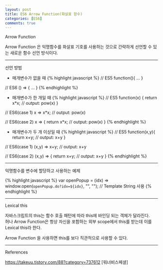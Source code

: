 ```yaml
---
layout: post
title: ES6 Arrow Function(화살표 함수)
categories: [ES6]
comments: true
---
```


Arrow Function

Arrow Function 은 익명함수를 화살표 기호를 사용하는 것으로 간략하게 선언할 수 있는 새로운 함수 선언 방식이다.

-------------

선언 방법

- 매개변수가 없을 때
{% highlight javascript %}
// ES5
function(){ ... }

// ES6
() => { ... }
{% endhighlight %}

- 매개변수가 한 개일 때
{% highlight javascript %}
// ES5
function(x) {
    return x*x; // output: pow(x)
}

// ES6(case 1)
x => x*x; // output: pow(x)

// ES6(case 2)
x => {
    return x*x; // output: pow(x)
}
{% endhighlight %}

- 매개변수가 두 개 이상일 때
{% highlight javascript %}
// ES5
function(x,y){
    return x+y; // output: x+y
}

// ES6(case 1)
(x,y) => x+y; // output: x+y

// ES6(case 2)
(x,y) => {
    return x+y; // output: x+y
}
{% endhighlight %}

-------------

익명함수를 변수에 할당하고 사용하는 예제

{% highlight javascript %}
var openPopup = (idx)
    => window.open(`openPopup.do?idx=${idx}`, "", ""); // Template String 사용
{% endhighlight %}

-------------

Lexical this

자바스크립트의 this는 함수 호출 패턴에 따라 this에 바인딩 되는 객체가 달라진다.  
허나 Arrow Function은 항상 자신을 포함하는 외부 scope에서 this를 받는데 이를 Lexical this라 한다.

Arrow Function 을 사용하면 this를 보다 직관적으로 사용할 수 있다.

-------------

References

https://takeuu.tistory.com/88?category=737612 [워너비스페셜]

